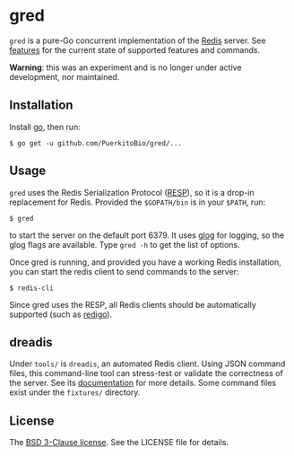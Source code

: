 # gred

`gred` is a pure-Go concurrent implementation of the [Redis][] server. See [features][] for the current state of supported features and commands.

**Warning**: this was an experiment and is no longer under active development, nor maintained.

## Installation

Install [go][], then run:

```
$ go get -u github.com/PuerkitoBio/gred/...
```

## Usage

`gred` uses the Redis Serialization Protocol ([RESP][]), so it is a drop-in replacement for Redis. Provided the `$GOPATH/bin` is in your `$PATH`, run:

```
$ gred
```

to start the server on the default port 6379. It uses [glog][] for logging, so the glog flags are available. Type `gred -h` to get the list of options.

Once gred is running, and provided you have a working Redis installation, you can start the redis client to send commands to the server:

```
$ redis-cli
```

Since gred uses the RESP, all Redis clients should be automatically supported (such as [redigo][]).

## dreadis

Under `tools/` is `dreadis`, an automated Redis client. Using JSON command files, this command-line tool can stress-test or validate the correctness of the server. See its [documentation][dreadis] for more details. Some command files exist under the `fixtures/` directory.

## License

The [BSD 3-Clause license][bsd]. See the LICENSE file for details.

[go]: http://golang.org/doc/install
[RESP]: http://redis.io/topics/protocol
[glog]: https://github.com/golang/glog
[Redis]: http://redis.io
[redigo]: https://github.com/garyburd/redigo
[bsd]: http://opensource.org/licenses/BSD-3-Clause
[features]: https://github.com/PuerkitoBio/gred/wiki/Features
[dreadis]: http://godoc.org/github.com/PuerkitoBio/gred/tools/dreadis
